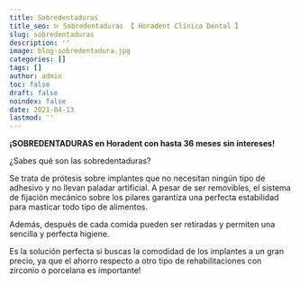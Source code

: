 ```yaml
---
title: Sobredentaduras
title_seo: ᐅ Sobredentaduras 【 Horadent Clínica Dental 】
slug: sobredentaduras
description: ''
image: blog-sobredentadura.jpg
categories: []
tags: []
author: admin
toc: false
draft: false
noindex: false
date: 2021-04-13
lastmod: ''
---
```

**¡SOBREDENTADURAS en Horadent con hasta 36 meses sin intereses!**

¿Sabes qué son las sobredentaduras?

Se trata de prótesis sobre implantes que no necesitan ningún tipo de adhesivo y no llevan paladar artificial. A pesar de ser removibles, el sistema de fijación mecánico sobre los pilares garantiza una perfecta estabilidad para masticar todo tipo de alimentos.

Además, después de cada comida pueden ser retiradas y permiten una sencilla y perfecta higiene.

Es la solución perfecta si buscas la comodidad de los implantes a un gran precio, ya que el ahorro respecto a otro tipo de rehabilitaciones con zirconio o porcelana es importante!
